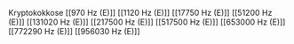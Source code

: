 Kryptokokkose
[[970 Hz (E)]]
[[1120 Hz (E)]]
[[17750 Hz (E)]]
[[51200 Hz (E)]]
[[131020 Hz (E)]]
[[217500 Hz (E)]]
[[517500 Hz (E)]]
[[653000 Hz (E)]]
[[772290 Hz (E)]]
[[956030 Hz (E)]]